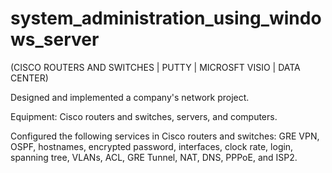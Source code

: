 # system_administration_using_windows_server
(CISCO ROUTERS AND SWITCHES | PUTTY | MICROSFT VISIO | DATA CENTER)

Designed and implemented a company's network project.

Equipment: Cisco routers and switches, servers, and computers.

Configured the following services in Cisco routers and switches: GRE VPN, OSPF, hostnames, encrypted password, interfaces, clock rate, login, spanning tree, VLANs, ACL, GRE Tunnel, NAT, DNS, PPPoE, and ISP2.
